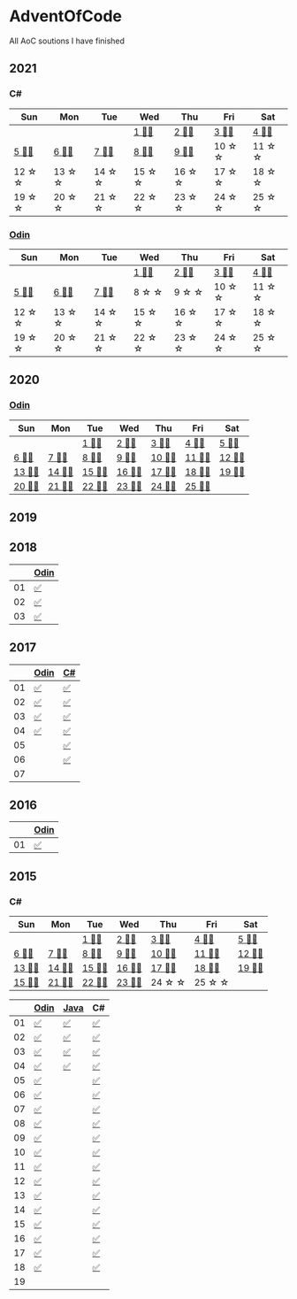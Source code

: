 # AdventOfCode
All AoC soutions I have finished

## 2021

### C#

| Sun                  | Mon                  | Tue                  | Wed                  | Thu                  | Fri                   | Sat                   |
|----------------------|----------------------|----------------------|----------------------|----------------------|-----------------------|-----------------------|
|                      |                      |                      |[1 🌟🌟][21d01csharp]|[2 🌟🌟][21d02csharp]|[3 🌟🌟][21d03csharp] | [4 🌟🌟][21d04csharp]|
|[5 🌟🌟][21d05csharp]|[6 🌟🌟][21d06csharp]|[7 🌟🌟][21d07csharp]|[8 🌟🌟][21d08csharp]|[9 🌟🌟][21d09csharp]|10 ☆ ☆                | 11 ☆ ☆               |
| 12 ☆ ☆              | 13 ☆ ☆              | 14 ☆ ☆              |15 ☆ ☆               | 16 ☆ ☆              | 17 ☆ ☆               | 18 ☆ ☆              |
| 19 ☆ ☆              | 20 ☆ ☆              | 21 ☆ ☆              |22 ☆ ☆               | 23 ☆ ☆              | 24 ☆ ☆               | 25 ☆ ☆              |

[21d01csharp]: https://github.com/SpencasaurusRex/AdventOfCode/blob/master/2021/C%23/day01/Program.cs
[21d02csharp]: https://github.com/SpencasaurusRex/AdventOfCode/blob/master/2021/C%23/day02/Program.cs
[21d03csharp]: https://github.com/SpencasaurusRex/AdventOfCode/blob/master/2021/C%23/day03/Program.cs
[21d04csharp]: https://github.com/SpencasaurusRex/AdventOfCode/blob/master/2021/C%23/day04/Program.cs
[21d05csharp]: https://github.com/SpencasaurusRex/AdventOfCode/blob/master/2021/C%23/day05/Program.cs
[21d06csharp]: https://github.com/SpencasaurusRex/AdventOfCode/blob/master/2021/C%23/day06/Program.cs
[21d07csharp]: https://github.com/SpencasaurusRex/AdventOfCode/blob/master/2021/C%23/day07/Program.cs
[21d08csharp]: https://github.com/SpencasaurusRex/AdventOfCode/blob/master/2021/C%23/day08/Program.cs
[21d09csharp]: https://github.com/SpencasaurusRex/AdventOfCode/blob/master/2021/C%23/day09/Program.cs

### [Odin][odin]
| Sun                 | Mon                 | Tue                 | Wed                    | Thu                   | Fri                   | Sat                   |
|---------------------|---------------------|---------------------|------------------------|-----------------------|-----------------------|-----------------------|
|                     |                     |                     | [1 🌟🌟][21d01odin]   | [2 🌟🌟][21d02odin]  | [3 🌟🌟][21d03odin]   | [4 🌟🌟][21d04odin]  |
|[5 🌟🌟][21d05odin] |[6 🌟🌟][21d06odin] |[7 🌟🌟][21d07odin] | 8 ☆ ☆                 | 9 ☆ ☆                | 10 ☆ ☆               | 11 ☆ ☆               |
| 12 ☆ ☆             | 13 ☆ ☆             | 14 ☆ ☆             | 15 ☆ ☆                | 16 ☆ ☆               | 17 ☆ ☆               | 18 ☆ ☆               |
| 19 ☆ ☆             | 20 ☆ ☆             | 21 ☆ ☆             | 22 ☆ ☆                | 23 ☆ ☆               | 24 ☆ ☆               | 25 ☆ ☆               |

[21d01odin]: https://github.com/SpencasaurusRex/AdventOfCode/blob/master/2021/Odin/day01.odin
[21d02odin]: https://github.com/SpencasaurusRex/AdventOfCode/blob/master/2021/Odin/day02.odin
[21d03odin]: https://github.com/SpencasaurusRex/AdventOfCode/blob/master/2021/Odin/day03.odin
[21d04odin]: https://github.com/SpencasaurusRex/AdventOfCode/blob/master/2021/Odin/day04.odin
[21d05odin]: https://github.com/SpencasaurusRex/AdventOfCode/blob/master/2021/Odin/day05.odin
[21d06odin]: https://github.com/SpencasaurusRex/AdventOfCode/blob/master/2021/Odin/day06.odin
[21d07odin]: https://github.com/SpencasaurusRex/AdventOfCode/blob/master/2021/Odin/day07.odin


## 2020


### [Odin][odin]
| Sun                 | Mon                 | Tue                    | Wed                    | Thu                   | Fri                   | Sat                   |
|---------------------|---------------------|------------------------|------------------------|-----------------------|-----------------------|-----------------------|
|                     |                     |[1 🌟🌟][20d01odin]    |[2 🌟🌟][20d02odin]    |[3 🌟🌟][20d03odin]   |[4 🌟🌟][20d04odin]    |[5 🌟🌟][20d05odin]   | 
|[6 🌟🌟][20d06odin] |[7 🌟🌟][20d07odin] |[8 🌟🌟][20d08odin]    |[9 🌟🌟][20d09odin]    |[10 🌟🌟][20d10odin]   |[11 🌟🌟][20d11odin]  |[12 🌟🌟][20d12odin]  | 
|[13 🌟🌟][20d13odin]|[14 🌟🌟][20d14odin]|[15 🌟🌟][20d15odin]   |[16 🌟🌟][20d16odin]   |[17 🌟🌟][20d17odin]   |[18 🌟🌟][20d18odin]  |[19 🌟🌟][20d19odin]  | 
|[20 🌟🌟][20d20odin]|[21 🌟🌟][20d21odin]|[22 🌟🌟][20d22odin]   |[23 🌟🌟][20d23odin]   |[24 🌟🌟][20d24odin]   |[25 🌟🌟][20d25odin]  |                       |


[odin]: http://odin-lang.org/
[20d01odin]: https://github.com/SpencasaurusRex/AdventOfCode/blob/master/2020/Odin/day01.odin
[20d02odin]: https://github.com/SpencasaurusRex/AdventOfCode/blob/master/2020/Odin/day02.odin
[20d03odin]: https://github.com/SpencasaurusRex/AdventOfCode/blob/master/2020/Odin/day03.odin
[20d04odin]: https://github.com/SpencasaurusRex/AdventOfCode/blob/master/2020/Odin/day04.odin
[20d05odin]: https://github.com/SpencasaurusRex/AdventOfCode/blob/master/2020/Odin/day05.odin
[20d06odin]: https://github.com/SpencasaurusRex/AdventOfCode/blob/master/2020/Odin/day06.odin
[20d07odin]: https://github.com/SpencasaurusRex/AdventOfCode/blob/master/2020/Odin/day07.odin
[20d08odin]: https://github.com/SpencasaurusRex/AdventOfCode/blob/master/2020/Odin/day08.odin
[20d09odin]: https://github.com/SpencasaurusRex/AdventOfCode/blob/master/2020/Odin/day09.odin
[20d10odin]: https://github.com/SpencasaurusRex/AdventOfCode/blob/master/2020/Odin/day10.odin
[20d11odin]: https://github.com/SpencasaurusRex/AdventOfCode/blob/master/2020/Odin/day11.odin
[20d12odin]: https://github.com/SpencasaurusRex/AdventOfCode/blob/master/2020/Odin/day12.odin
[20d13odin]: https://github.com/SpencasaurusRex/AdventOfCode/blob/master/2020/Odin/day13.odin
[20d14odin]: https://github.com/SpencasaurusRex/AdventOfCode/blob/master/2020/Odin/day14.odin
[20d15odin]: https://github.com/SpencasaurusRex/AdventOfCode/blob/master/2020/Odin/day15.odin
[20d16odin]: https://github.com/SpencasaurusRex/AdventOfCode/blob/master/2020/Odin/day16.odin
[20d17odin]: https://github.com/SpencasaurusRex/AdventOfCode/blob/master/2020/Odin/day17.odin
[20d18odin]: https://github.com/SpencasaurusRex/AdventOfCode/blob/master/2020/Odin/day18.odin
[20d19odin]: https://github.com/SpencasaurusRex/AdventOfCode/blob/master/2020/Odin/day19.odin
[20d20odin]: https://github.com/SpencasaurusRex/AdventOfCode/blob/master/2020/Odin/day20.odin
[20d21odin]: https://github.com/SpencasaurusRex/AdventOfCode/blob/master/2020/Odin/day21.odin
[20d22odin]: https://github.com/SpencasaurusRex/AdventOfCode/blob/master/2020/Odin/day22.odin
[20d23odin]: https://github.com/SpencasaurusRex/AdventOfCode/blob/master/2020/Odin/day23.odin
[20d24odin]: https://github.com/SpencasaurusRex/AdventOfCode/blob/master/2020/Odin/day24.odin
[20d25odin]: https://github.com/SpencasaurusRex/AdventOfCode/blob/master/2020/Odin/day25.odin



## 2019

## 2018
|    |[Odin][odin]|
|----|---------------|
| 01 |[✅][18d01odin] |
| 02 |[✅][18d02odin] |
| 03 |[✅][18d03odin] |

[18d01odin]: https://github.com/SpencasaurusRex/AdventOfCode/blob/master/2018/Odin/day01.odin
[18d02odin]: https://github.com/SpencasaurusRex/AdventOfCode/blob/master/2018/Odin/day02.odin
[18d03odin]: https://github.com/SpencasaurusRex/AdventOfCode/blob/master/2018/Odin/day03.odin


## 2017
|    |[Odin][odin]|[C#][csharp]   |
|----|---------------|---------------|
| 01 |[✅][17d01odin] |[✅][17d01csharp] |
| 02 |[✅][17d02odin] |[✅][17d02csharp] |
| 03 |[✅][17d03odin] |[✅][17d03csharp] |
| 04 |[✅][17d04odin] |[✅][17d04csharp] |
| 05 |                |[✅][17d01csharp] |
| 06 |                |[✅][17d01csharp] |
| 07 |                | |


[17d01odin]: https://github.com/SpencasaurusRex/AdventOfCode/blob/master/2017/Odin/day01.odin
[17d02odin]: https://github.com/SpencasaurusRex/AdventOfCode/blob/master/2017/Odin/day02.odin
[17d03odin]: https://github.com/SpencasaurusRex/AdventOfCode/blob/master/2017/Odin/day03.odin
[17d04odin]: https://github.com/SpencasaurusRex/AdventOfCode/blob/master/2017/Odin/day04.odin
[csharp]: https://docs.microsoft.com/en-us/dotnet/csharp/
[17d01csharp]: https://github.com/SpencasaurusRex/AdventOfCode/blob/master/2017/CSharp/Program.cs#L145
[17d02csharp]: https://github.com/SpencasaurusRex/AdventOfCode/blob/master/2017/CSharp/Program.cs#L188
[17d03csharp]: https://github.com/SpencasaurusRex/AdventOfCode/blob/master/2017/CSharp/Program.cs#L315
[17d04csharp]: https://github.com/SpencasaurusRex/AdventOfCode/blob/master/2017/CSharp/Program.cs#L432
[17d05csharp]: https://github.com/SpencasaurusRex/AdventOfCode/blob/master/2017/CSharp/Program.cs#L541
[17d06csharp]: https://github.com/SpencasaurusRex/AdventOfCode/blob/master/2017/CSharp/Program.cs#L612
[17d07csharp]: https://github.com/SpencasaurusRex/AdventOfCode/blob/master/2017/CSharp/Program.cs#L755


## 2016
|    |[Odin][odin]   |
|----|---------------|
| 01 |[✅][16d01odin] |

[16d01odin]: https://github.com/SpencasaurusRex/AdventOfCode/blob/master/2016/Odin/day01.odin


## 2015

### C#
| Sun                   | Mon                   | Tue                    | Wed                    | Thu                   | Fri                   | Sat                   |
|-----------------------|-----------------------|------------------------|------------------------|-----------------------|-----------------------|-----------------------|
|                       |                       |[1 🌟🌟][15d01csharp]  |[2 🌟🌟][15d02csharp]   |[3 🌟🌟][15d03csharp]|[4 🌟🌟][15d04csharp] |[5 🌟🌟][15d05csharp]  | 
|[6 🌟🌟][15d06csharp] |[7 🌟🌟][15d07csharp] |[8 🌟🌟][15d08csharp]  |[9 🌟🌟][15d09csharp]   |[10 🌟🌟][15d10csharp]|[11 🌟🌟][15d11csharp]|[12 🌟🌟][15d12csharp] | 
|[13 🌟🌟][15d13csharp]|[14 🌟🌟][15d14csharp]|[15 🌟🌟][15d15csharp] |[16 🌟🌟][15d16csharp]   |[17 🌟🌟][15d17csharp]|[18 🌟🌟][15d18csharp]|[19 🌟🌟][15d19csharp] | 
|[15 🌟🌟][15d20csharp]|[21 🌟🌟][15d21csharp]|[22 🌟🌟][15d22csharp] |[23 🌟🌟][15d23csharp]  |24 ☆ ☆                |25 ☆ ☆                |                       |

|    |[Odin][odin]    | [Java][java]   | C#             |
|----|----------------|----------------|----------------|
| 01 |[✅][15d01odin] |[✅][15d01java]|[✅][15d01csharp]|
| 02 |[✅][15d02odin] |[✅][15d02java]|[✅][15d02csharp]|
| 03 |[✅][15d03odin] |[✅][15d03java]|[✅][15d03csharp]|
| 04 |[✅][15d04odin] |[✅][15d04java]|[✅][15d04csharp]|
| 05 |[✅][15d05odin] |                |[✅][15d05csharp]|
| 06 |[✅][15d06odin] |                |[✅][15d06csharp]|
| 07 |[✅][15d07odin] |                |[✅][15d07csharp]|
| 08 |[✅][15d08odin] |                |[✅][15d08csharp]|
| 09 |[✅][15d09odin] |                |[✅][15d09csharp]|
| 10 |[✅][15d10odin] |                |[✅][15d10csharp]|
| 11 |[✅][15d11odin] |                |[✅][15d11csharp]|
| 12 |[✅][15d12odin] |                |[✅][15d12csharp]|
| 13 |[✅][15d13odin] |                |[✅][15d13csharp]|
| 14 |[✅][15d14odin] |                |[✅][15d14csharp]|
| 15 |[✅][15d15odin] |                |[✅][15d15csharp]|
| 16 |[✅][15d16odin] |                |[✅][15d16csharp]|
| 17 |[✅][15d17odin] |                |[✅][15d17csharp]|
| 18 |[✅][15d18odin] |                |[✅][15d18csharp]|
| 19 |                |                ||

[java]: https://www.java.com/en/
[15d01odin]: https://github.com/SpencasaurusRex/AdventOfCode/blob/master/2015/Odin/day01.odin
[15d02odin]: https://github.com/SpencasaurusRex/AdventOfCode/blob/master/2015/Odin/day02.odin
[15d03odin]: https://github.com/SpencasaurusRex/AdventOfCode/blob/master/2015/Odin/day03.odin
[15d04odin]: https://github.com/SpencasaurusRex/AdventOfCode/blob/master/2015/Odin/day04.odin
[15d05odin]: https://github.com/SpencasaurusRex/AdventOfCode/blob/master/2015/Odin/day05.odin
[15d06odin]: https://github.com/SpencasaurusRex/AdventOfCode/blob/master/2015/Odin/day06.odin
[15d07odin]: https://github.com/SpencasaurusRex/AdventOfCode/blob/master/2015/Odin/day07.odin
[15d08odin]: https://github.com/SpencasaurusRex/AdventOfCode/blob/master/2015/Odin/day08.odin
[15d09odin]: https://github.com/SpencasaurusRex/AdventOfCode/blob/master/2015/Odin/day09.odin
[15d10odin]: https://github.com/SpencasaurusRex/AdventOfCode/blob/master/2015/Odin/day10.odin
[15d11odin]: https://github.com/SpencasaurusRex/AdventOfCode/blob/master/2015/Odin/day11.odin
[15d12odin]: https://github.com/SpencasaurusRex/AdventOfCode/blob/master/2015/Odin/day12.odin
[15d13odin]: https://github.com/SpencasaurusRex/AdventOfCode/blob/master/2015/Odin/day13.odin
[15d14odin]: https://github.com/SpencasaurusRex/AdventOfCode/blob/master/2015/Odin/day14.odin
[15d15odin]: https://github.com/SpencasaurusRex/AdventOfCode/blob/master/2015/Odin/day15.odin
[15d16odin]: https://github.com/SpencasaurusRex/AdventOfCode/blob/master/2015/Odin/day16.odin
[15d17odin]: https://github.com/SpencasaurusRex/AdventOfCode/blob/master/2015/Odin/day17.odin
[15d18odin]: https://github.com/SpencasaurusRex/AdventOfCode/blob/master/2015/Odin/day18.odin
[15d19odin]: https://github.com/SpencasaurusRex/AdventOfCode/blob/master/2015/Odin/day19.odin
[15d01java]: https://github.com/SpencasaurusRex/AdventOfCode/blob/master/2015/java/Day1.java
[15d02java]: https://github.com/SpencasaurusRex/AdventOfCode/blob/master/2015/Java/Day2.java
[15d03java]: https://github.com/SpencasaurusRex/AdventOfCode/blob/master/2015/Java/Day3.java
[15d04java]: https://github.com/SpencasaurusRex/AdventOfCode/blob/master/2015/Java/Day4.java
[15d05java]: https://github.com/SpencasaurusRex/AdventOfCode/blob/master/2015/Java/Day5.java
[15d01csharp]: https://github.com/SpencasaurusRex/AdventOfCode/blob/master/2015/CSharp/Day01/Program.cs
[15d02csharp]: https://github.com/SpencasaurusRex/AdventOfCode/blob/master/2015/CSharp/Day02/Program.cs
[15d03csharp]: https://github.com/SpencasaurusRex/AdventOfCode/blob/master/2015/CSharp/Day03/Program.cs
[15d04csharp]: https://github.com/SpencasaurusRex/AdventOfCode/blob/master/2015/CSharp/Day04/Program.cs
[15d05csharp]: https://github.com/SpencasaurusRex/AdventOfCode/blob/master/2015/CSharp/Day05/Program.cs
[15d06csharp]: https://github.com/SpencasaurusRex/AdventOfCode/blob/master/2015/CSharp/Day06/Program.cs
[15d07csharp]: https://github.com/SpencasaurusRex/AdventOfCode/blob/master/2015/CSharp/Day07/Program.cs
[15d08csharp]: https://github.com/SpencasaurusRex/AdventOfCode/blob/master/2015/CSharp/Day08/Program.cs
[15d09csharp]: https://github.com/SpencasaurusRex/AdventOfCode/blob/master/2015/CSharp/Day09/Program.cs
[15d10csharp]: https://github.com/SpencasaurusRex/AdventOfCode/blob/master/2015/CSharp/Day10/Program.cs
[15d11csharp]: https://github.com/SpencasaurusRex/AdventOfCode/blob/master/2015/CSharp/Day11/Program.cs
[15d12csharp]: https://github.com/SpencasaurusRex/AdventOfCode/blob/master/2015/CSharp/Day12/Program.cs
[15d13csharp]: https://github.com/SpencasaurusRex/AdventOfCode/blob/master/2015/CSharp/Day13/Program.cs
[15d14csharp]: https://github.com/SpencasaurusRex/AdventOfCode/blob/master/2015/CSharp/Day14/Program.cs
[15d15csharp]: https://github.com/SpencasaurusRex/AdventOfCode/blob/master/2015/CSharp/Day15/Program.cs
[15d16csharp]: https://github.com/SpencasaurusRex/AdventOfCode/blob/master/2015/CSharp/Day16/Program.cs
[15d17csharp]: https://github.com/SpencasaurusRex/AdventOfCode/blob/master/2015/CSharp/Day17/Program.cs
[15d18csharp]: https://github.com/SpencasaurusRex/AdventOfCode/blob/master/2015/CSharp/Day18/Program.cs
[15d19csharp]: https://github.com/SpencasaurusRex/AdventOfCode/blob/master/2015/CSharp/Day19/Program.cs
[15d20csharp]: https://github.com/SpencasaurusRex/AdventOfCode/blob/master/2015/CSharp/Day20/Program.cs
[15d21csharp]: https://github.com/SpencasaurusRex/AdventOfCode/blob/master/2015/CSharp/Day21/Program.cs
[15d22csharp]: https://github.com/SpencasaurusRex/AdventOfCode/blob/master/2015/CSharp/Day22/Program.cs
[15d23csharp]: https://github.com/SpencasaurusRex/AdventOfCode/blob/master/2015/CSharp/Day23/Program.cs

